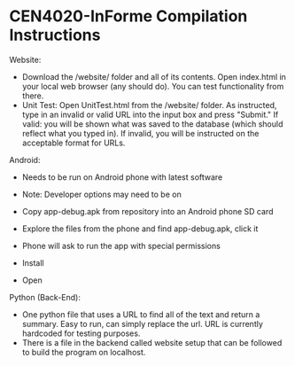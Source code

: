 # CEN4020-InForme Compilation Instructions
Website:
* Download the /website/ folder and all of its contents. Open index.html in your local web browser (any should do). You can test functionality from there.
* Unit Test: Open UnitTest.html from the /website/ folder. As instructed, type in an invalid or valid URL into the input box and press "Submit." If valid: you will be shown what was saved to the database (which should reflect what you typed in). If invalid, you will be instructed on the acceptable format for URLs.

Android:

* Needs to be run on Android phone with latest software
* Note: Developer options may need to be on

* Copy app-debug.apk from repository into an Android phone SD card
* Explore the files from the phone and find app-debug.apk, click it
* Phone will ask to run the app with special permissions
* Install
* Open


Python (Back-End):
* One python file that uses a URL to find all of the text and return a summary.
Easy to run, can simply replace the url. URL is currently hardcoded for testing purposes.
* There is a file in the backend called website setup that can be followed to build the 
program on localhost.
